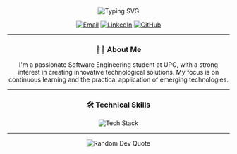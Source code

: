 <div align="center">
  <img src="https://readme-typing-svg.herokuapp.com?font=Fira+Code&size=24&duration=4000&pause=1000&color=36BCF7FF&center=true&vCenter=true&width=435&lines=Luciano+Stefano+Ruiz+Blas;Software+Developer;Innovator;Lifelong+Learner" alt="Typing SVG" />
</div>

<p align="center">
  <a href="mailto:luciano.software@hotmail.com"><img src="https://img.shields.io/badge/Email-D14836?style=for-the-badge&logo=gmail&logoColor=white" alt="Email"></a>
  <a href="https://www.linkedin.com/in/luciano-stefano-ruiz-blas-637411316/"><img src="https://img.shields.io/badge/LinkedIn-0077B5?style=for-the-badge&logo=linkedin&logoColor=white" alt="LinkedIn"></a>
  <a href="https://github.com/LucianRuiz"><img src="https://img.shields.io/badge/GitHub-100000?style=for-the-badge&logo=github&logoColor=white" alt="GitHub"></a>
</p>

---

<h3 align="center">👨‍💻 About Me</h3>

<p align="center">
I'm a passionate Software Engineering student at UPC, with a strong interest in creating innovative technological solutions. My focus is on continuous learning and the practical application of emerging technologies.
</p>

---

<h3 align="center">🛠️ Technical Skills</h3>

<p align="center">
  <img src="https://skillicons.dev/icons?i=cpp,cs,java,python,js,ts,html,css,mysql,bootstrap,tailwind,angular,react,vue,spring&perline=5" alt="Tech Stack" />
</p>

---

<div align="center">
  <img src="https://quotes-github-readme.vercel.app/api?type=horizontal&theme=tokyonight" alt="Random Dev Quote">
</div>
